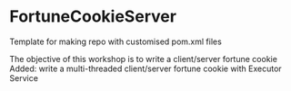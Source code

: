 # FortuneCookieServer
Template for making repo with customised pom.xml files

The objective of this workshop is to write a client/server fortune cookie
Added:  write a multi-threaded client/server fortune cookie with Executor Service
